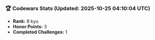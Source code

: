 ### 🏆 Codewars Stats (Updated: 2025-10-25 04:10:04 UTC)

- **Rank:** 8 kyu
- **Honor Points:** 3
- **Completed Challenges:** 1
